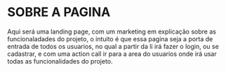 # SOBRE A PAGINA
Aqui será uma landing page, com um marketing em explicação sobre as 
funcionaladades do projeto, o intuito é que essa pagina seja a porta de 
entrada de todos os usuarios, no qual a partir da li irá fazer o login, 
ou se cadastrar, e com uma action call ir para a area do usuarios onde irá
usar todas as funcionalidades do projeto.
